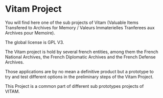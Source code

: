 Vitam Project
=============

You will find here one of the sub projects of Vitam (Valuable Items Transfered to Archives for Memory / Valeurs Immaterielles Tranferees aux Archives pour Memoire).

The global license is GPL V3.

The Vitam project is hold by several french entities, among them the French National Archives, the French Diplomatic Archives and the French Defense Archives.

Those applications are by no mean a definitive product but a prototype to try and test different options in the preliminary steps of the Vitam Project.


This Project is a common part of different sub prototypes projects of VITAM.
